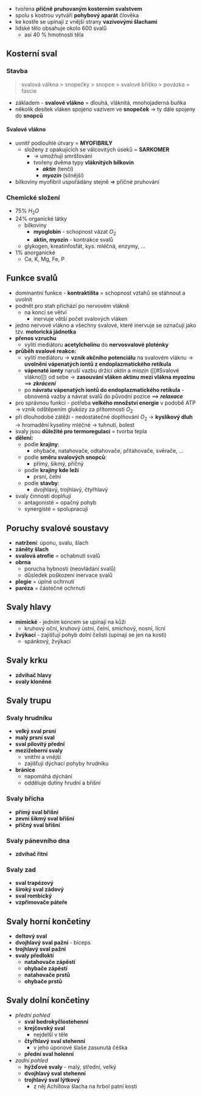
- tvořena **příčně pruhovaným kosterním svalstvem**
- spolu s kostrou vytváří **pohybový aparát** člověka
- ke kostře se upínají z vnější strany **vazivovými šlachami**
- lidské tělo obsahuje okolo 600 svalů
	- asi 40 % hmotnosti těla
## Kosterní sval
### Stavba
> svalová válkna > snopečky > snopce > svalové bříško > povázka = fascie
- základem - **svalové vlákno** = dlouhá, vláknitá, mnohojaderná buňka
- několik desítek vláken spojeno vazivem ve **snopeček** → ty dále spojeny do **snopců**

#### Svalové vlákno
- uvnitř podlouhlé útvary = **MYOFIBRILY**
	- složeny z opakujících se válcovitých úseků = **SARKOMER**
		- → umožňují smršťování
		- tvořeny dvěma typy **vláknitých bílkovin**
			- ***aktin*** (tenčí)
			- ***myozin*** (silnější)
- bílkoviny myofibril uspořádány stejně ⇒ příčné pruhování
### Chemické složení
- 75% $H_{2}O$
- 24% organické látky
	- bílkoviny
		- **myoglobin** - schopnost vázat $O_2$
		- **aktin, myozin** - kontrakce svalů
	- glykogen, kreatinfosfát, kys. mléčná, enzymy, ...
- 1% anorganické
	- Ca, K, Mg, Fe, P
## Funkce svalů
- dominantní funkce - **kontraktilita** = schopnost vztahů se stáhnout a uvolnit
- podnět pro stah přichází po nervovém vlákně
	- na konci se větví
		- inervuje větší počet svalových vláken
- jedno nervové vlákno a všechny svalové, které inervuje se označují jako tzv. **motorická jádnotka**
- **přenos vzruchu**
	- vylití mediátoru **acetylcholinu** do **nervosvalové ploténky**
- **průběh svalové reakce:**
	- vylití mediátoru → **vznik akčního potenciálu** na svalovém vláknu → **uvolnění vápenatých iontů z endoplazmatického retikula**
	- **vápenaté ionty** naruší vazbu držící *aktin* a *miozin* ([[#Svalové vlákno]]) od sebe → **zasouvání vláken aktinu mezi vlákna myozinu** ==> ***zkrácení***
	- po **návratu vápenatých iontů do endoplazmatického retikula** - obnovená vazby a návrat svalů do původní pozice ==> ***relaxace***
- pro správnou funkci - potřeba **velkého množství energie** v podobě ATP → vznik odštěpením glukózy za přítomnosti $O_{2}$
- při dlouhodobé zátěži - nedostatečné doplňování $O_{2}$ → **kyslíkový dluh** → hromadění kyseliny mléčné → tuhnutí, bolest
- svaly jsou **důležité pro termoregulaci** = tvorba tepla
- **dělení:**
	- podle **krajiny**:
		- ohybače, natahovače, odtahovače, přitahovače, svěrače, ...
	- podle **směru svalových snopců**:
		- přímý, šikmý, příčný
	- podle **krajiny kde leží**
		- prsní, čelní
	- podle **stavby**:
		- dvojhlavý, trojhlavý, čtyřhlavý
- svaly činnosti doplňují
	- antagonisté = opačný pohyb
	- synergisté = spolupracují
## Poruchy svalové soustavy
- **natržení**: úponu, svalu, šlach
- **záněty šlach**
- **svalová atrofie** = ochabnutí svalů
- **obrna**
	- porucha hybnosti (neovládání svalů)
	- důsledek poškození inervace svalů
- **plegie** = úplné ochrnutí
- **paréza** = částečné ochrnutí
## Svaly hlavy
- **mimické** - jedním koncem se upínají na kůži
	- kruhový oční, kruhový ústní, čelní, smíchový, nosní, lícní
- **žvýkací** - zajišťují pohyb dolní čelisti (upínají se jen na kosti)
	- spánkový, žvýkací
## Svaly krku
- **zdvihač hlavy**
- **svaly kloněné**
## Svaly trupu
### Svaly hrudníku
- **velký sval prsní**
- **malý prsní sval**
- **sval pilovitý přední**
- **mezižeberní svaly**
	- vnitřní a vnější
	- zajišťují dýchací pohyby hrudníku
- **bránice**
	- napomáhá dýchání
	- odděluje dutiny hrudní a břišní
### Svaly břicha
- **přímý sval břišní**
- **zevní šikmý sval břišní**
- **příčný sval břišní**
### Svaly pánevního dna
- **zdvihač řitní**
### Svaly zad
- **sval trapézový**
- **široký sval zádový**
- **sval rombický**
- **vzpřimovače páteře**

## Svaly horní končetiny
- **deltový sval**
- **dvojhlavý sval pažní** - biceps
- **trojhlavý sval pažní**
- **svaly předloktí**
	- **natahovače zápěstí**
	- **ohybače zápěstí**
	- **natahovače prstů**
	- **ohybače prstů**

## Svaly dolní končetiny
- *přední pohled*
	- **sval bedrokyčlostehenní**
	- **krejčovský sval**
		- nejdelší v těle
	- **čtyřhlavý sval stehenní**
		- v jeho úponové šlaše zasunutá čéška
	- **přední sval holenní**
- *zadní pohled*
	- **hýžďové svaly** - malý, střední, velký
	- **dvojhlavý sval stehenní**
	- **trojhlavý sval lýtkový**
		- z něj Achillova šlacha na hrbol patní kosti